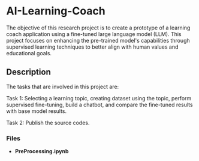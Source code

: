 # AI-Learning-Coach
The objective of this research project is to create a prototype of a learning coach application using a fine-tuned large language model (LLM). This project focuses on enhancing the pre-trained model's capabilities through supervised learning techniques to better align with human values and educational goals. 

## Description
The tasks that are involved in this project are:

Task 1: Selecting a learning topic, creating dataset using the topic, perform supervised fine-tuning, build a chatbot, and compare the fine-tuned results with base model results.

Task 2: Publish the source codes.

### Files

- **PreProcessing.ipynb**



 
